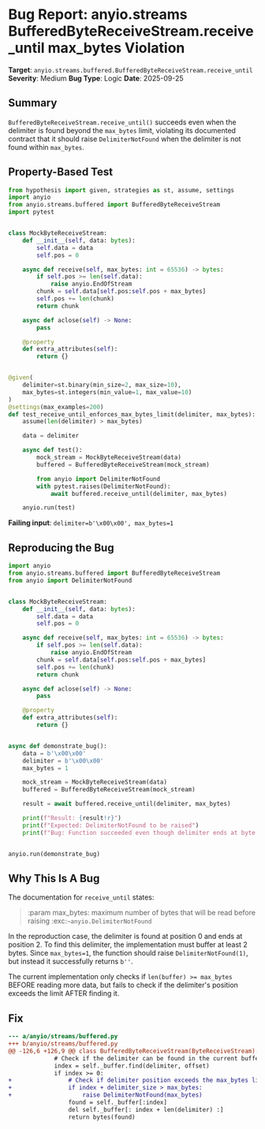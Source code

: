 # Bug Report: anyio.streams BufferedByteReceiveStream.receive_until max_bytes Violation

**Target**: `anyio.streams.buffered.BufferedByteReceiveStream.receive_until`
**Severity**: Medium
**Bug Type**: Logic
**Date**: 2025-09-25

## Summary

`BufferedByteReceiveStream.receive_until()` succeeds even when the delimiter is found beyond the `max_bytes` limit, violating its documented contract that it should raise `DelimiterNotFound` when the delimiter is not found within `max_bytes`.

## Property-Based Test

```python
from hypothesis import given, strategies as st, assume, settings
import anyio
from anyio.streams.buffered import BufferedByteReceiveStream
import pytest


class MockByteReceiveStream:
    def __init__(self, data: bytes):
        self.data = data
        self.pos = 0

    async def receive(self, max_bytes: int = 65536) -> bytes:
        if self.pos >= len(self.data):
            raise anyio.EndOfStream
        chunk = self.data[self.pos:self.pos + max_bytes]
        self.pos += len(chunk)
        return chunk

    async def aclose(self) -> None:
        pass

    @property
    def extra_attributes(self):
        return {}


@given(
    delimiter=st.binary(min_size=2, max_size=10),
    max_bytes=st.integers(min_value=1, max_value=10)
)
@settings(max_examples=200)
def test_receive_until_enforces_max_bytes_limit(delimiter, max_bytes):
    assume(len(delimiter) > max_bytes)

    data = delimiter

    async def test():
        mock_stream = MockByteReceiveStream(data)
        buffered = BufferedByteReceiveStream(mock_stream)

        from anyio import DelimiterNotFound
        with pytest.raises(DelimiterNotFound):
            await buffered.receive_until(delimiter, max_bytes)

    anyio.run(test)
```

**Failing input**: `delimiter=b'\x00\x00', max_bytes=1`

## Reproducing the Bug

```python
import anyio
from anyio.streams.buffered import BufferedByteReceiveStream
from anyio import DelimiterNotFound


class MockByteReceiveStream:
    def __init__(self, data: bytes):
        self.data = data
        self.pos = 0

    async def receive(self, max_bytes: int = 65536) -> bytes:
        if self.pos >= len(self.data):
            raise anyio.EndOfStream
        chunk = self.data[self.pos:self.pos + max_bytes]
        self.pos += len(chunk)
        return chunk

    async def aclose(self) -> None:
        pass

    @property
    def extra_attributes(self):
        return {}


async def demonstrate_bug():
    data = b'\x00\x00'
    delimiter = b'\x00\x00'
    max_bytes = 1

    mock_stream = MockByteReceiveStream(data)
    buffered = BufferedByteReceiveStream(mock_stream)

    result = await buffered.receive_until(delimiter, max_bytes)

    print(f"Result: {result!r}")
    print(f"Expected: DelimiterNotFound to be raised")
    print(f"Bug: Function succeeded even though delimiter ends at byte {len(delimiter)}, exceeding max_bytes={max_bytes}")


anyio.run(demonstrate_bug)
```

## Why This Is A Bug

The documentation for `receive_until` states:

> :param max_bytes: maximum number of bytes that will be read before raising :exc:`~anyio.DelimiterNotFound`

In the reproduction case, the delimiter is found at position 0 and ends at position 2. To find this delimiter, the implementation must buffer at least 2 bytes. Since `max_bytes=1`, the function should raise `DelimiterNotFound(1)`, but instead it successfully returns `b''`.

The current implementation only checks if `len(buffer) >= max_bytes` BEFORE reading more data, but fails to check if the delimiter's position exceeds the limit AFTER finding it.

## Fix

```diff
--- a/anyio/streams/buffered.py
+++ b/anyio/streams/buffered.py
@@ -126,6 +126,9 @@ class BufferedByteReceiveStream(ByteReceiveStream):
             # Check if the delimiter can be found in the current buffer
             index = self._buffer.find(delimiter, offset)
             if index >= 0:
+                # Check if delimiter position exceeds the max_bytes limit
+                if index + delimiter_size > max_bytes:
+                    raise DelimiterNotFound(max_bytes)
                 found = self._buffer[:index]
                 del self._buffer[: index + len(delimiter) :]
                 return bytes(found)
```